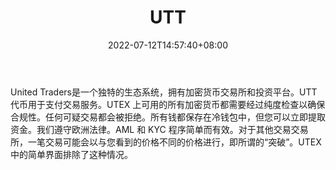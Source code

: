 ﻿---
weight: 
title: "UTT"
description: "United Traders是一个独特的生态系统，拥有加密货币交易所和投资平台"
date: 2022-07-12T14:57:40+08:00
lastmod: 2022-07-12T14:57:40+08:00
draft: false
authors: ["Simon"]
featuredImage: "utt.webp"
link: "https://uttoken.io/"
tags: ["数字代币","UTT"]
categories: ["navigation"]
navigation: ["数字代币"]
lightgallery: true
toc: true
pinned: false
recommend: false
recommend1: false
---
United Traders是一个独特的生态系统，拥有加密货币交易所和投资平台。UTT代币用于支付交易服务。UTEX 上可用的所有加密货币都需要经过纯度检查以确保合规性。任何可疑交易都会被拒绝。所有钱都保存在冷钱包中，但您可以立即提取资金。我们遵守欧洲法律。AML 和 KYC 程序简单而有效。对于其他交易交易所，一笔交易可能会以与您看到的价格不同的价格进行，即所谓的“突破”。UTEX 中的简单界面排除了这种情况。
